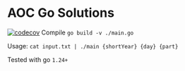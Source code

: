 # AOC Go Solutions

[![codecov](https://codecov.io/gh/donmahallem/aoc/graphs/badge.svg?token=meG36M3hel&component=module_go)](https://app.codecov.io/gh/donmahallem/aoc?components%5B0%5D=Go)
Compile `go build -v ./main.go`

Usage: `cat input.txt | ./main {shortYear} {day} {part}`

Tested with go `1.24+`
